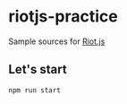 # riotjs-practice

Sample sources for [Riot.js](https://muut.com/riotjs/)

## Let's start

```
npm run start
```

